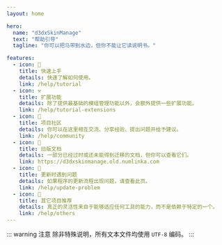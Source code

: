 ```yaml
---
layout: home

hero:
  name: "d3dxSkinManage"
  text: "帮助引导"
  tagline: "你可以把马带到水边，但你不能让它读说明书。"

features:
  - icon: 📗
    title: 快速上手
    details: 快速了解如何使用。
    link: /help/tutorial
  - icon: ⚒️
    title: 扩展功能
    details: 除了提供最基础的模组管理功能以外，会额外提供一些扩展功能。
    link: /help/tutorial-extensions
  - icon: 🍵
    title: 项目社区
    details: 你可以在这里相互交流、分享经验、提出问题并给予建议。
    link: /help/community
  - icon: 📙
    title: 旧版文档
    details: 一部分已经过时或还未能得到迁移的文档，但你可以查看它们。
    link: https://d3dxskinmanage.old.numlinka.com
  - icon: 🔧
    title: 更新时遇到问题
    details: 如果程序的更新流程出现问题，请查看此页。
    link: /help/update-problem
  - icon: 🔨
    title: 其它项目推荐
    details: 真正的灵活性来自于能够适应任何工具的能力，而不是依赖于特定的一个。
    link: /help/others
---
```



::: warning 注意
除非特殊说明，所有文本文件均使用 `UTF-8` 编码。
:::
